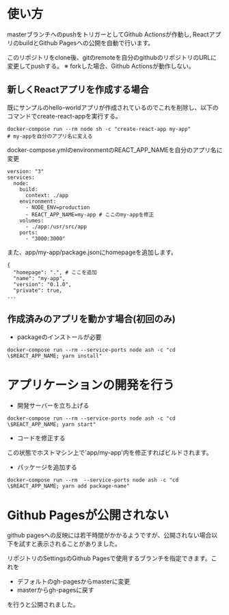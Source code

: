 # 使い方
masterブランチへのpushをトリガーとしてGithub Actionsが作動し, ReactアプリのbuildとGithub Pagesへの公開を自動で行います。

このリポジトリをclone後、gitのremoteを自分のgithubのリポジトリのURLに変更してpushする。
※ forkした場合、Github Actionsが動作しない。

## 新しくReactアプリを作成する場合

既にサンプルのhello-worldアプリが作成されているのでこれを削除し、以下のコマンドでcreate-react-appを実行する。

```
docker-compose run --rm node sh -c "create-react-app my-app"
# my-appを自分のアプリ名に変える
```

docker-compose.ymlのenvironmentのREACT_APP_NAMEを自分のアプリ名に変更


```
version: "3"
services:
  node:
    build:
      context: ./app
    environment:
      - NODE_ENV=production
      - REACT_APP_NAME=my-app # ここのmy-appを修正
    volumes:
      - ./app:/usr/src/app
    ports:
      - "3000:3000"
```

また、app/my-app/package.jsonにhomepageを追加します。

```
{
  "homepage": ".", # ここを追加
  "name": "my-app",
  "version": "0.1.0",
  "private": true,
...
```

## 作成済みのアプリを動かす場合(初回のみ)

- packageのインストールが必要

```
docker-compose run --rm --service-ports node ash -c "cd \$REACT_APP_NAME; yarn install"
```

# アプリケーションの開発を行う

- 開発サーバーを立ち上げる

```
docker-compose run --rm --service-ports node ash -c "cd \$REACT_APP_NAME; yarn start"
```

- コードを修正する

この状態でホストマシン上で'app/my-app'内を修正すればビルドされます。

- パッケージを追加する

```
docker-compose run --rm  --service-ports node ash -c "cd \$REACT_APP_NAME; yarn add package-name"
```


# Github Pagesが公開されない

github pagesへの反映には若干時間がかかるようですが、公開されない場合以下を試すと表示されることがありました。

リポジトリのSettingsのGithub Pagesで使用するブランチを指定できます。これを

- デフォルトのgh-pagesからmasterに変更
- masterからgh-pagesに戻す

を行うと公開されました。


